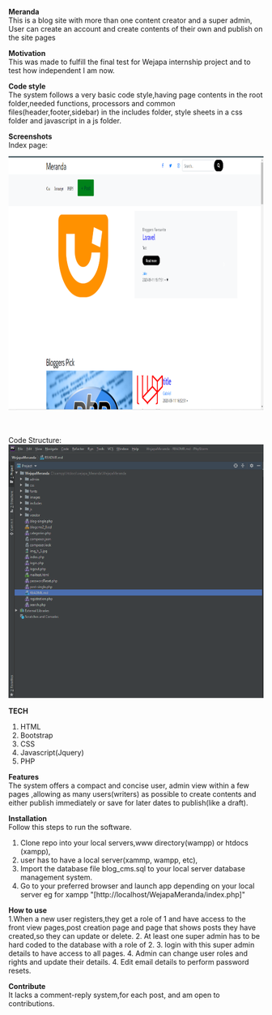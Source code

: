 <b>Meranda</b>
<br>
This is a blog site with more than one content creator and a super admin,
User can create an account and create contents of their own and publish 
on the site pages

<b>Motivation</b>
<br>
This was made to fulfill the final test for Wejapa internship project and to test how independent I am now.


<b>Code style</b>
<br>
The system follows a very basic code style,having page contents in the root folder,needed functions, processors and common files(header,footer,sidebar) in the includes folder,
style sheets in a css folder and javascript in a js folder.

<b>Screenshots</b>
</br>
Index page:

<img src="images/Capture.PNG" width='1600' height='500' />
<br><br><br>

Code Structure:
<img src="images/Capture1.PNG" width='1600' height='500' />

<b>TECH</b>
</br>
1) HTML
2) Bootstrap
3) CSS
4) Javascript(Jquery)
5) PHP

<b>Features</b>
</br>
The system offers a compact and concise user, admin view
within a few pages ,allowing as many users(writers) as possible
to create contents and either publish immediately or save for 
later dates to publish(like a draft).

<b>Installation</b>
</br>
Follow this steps to run the software.

1. Clone repo into your local servers,www directory(wampp) or htdocs (xampp),
2. user has to have a local server(xammp, wampp, etc),
3. Import the database file blog_cms.sql to your local server database management system.
3. Go to your preferred browser and launch app depending on your local server eg for xampp
 "[http://localhost/WejapaMeranda/index.php]"


<b>How to use</b>
</br>
1.When a new user registers,they get a role of 1 and have access to the front view pages,post creation page
 and page that shows posts they have created,so they can update or delete.
2. At least one super admin has to be hard coded to the database with a role of 2.
3. login with this super admin details to have access to all pages.
4. Admin can change user roles and rights and update their details.
4. Edit email details  to perform password resets.

<b>Contribute</b>
</br>
It lacks a comment-reply system,for each post,
and am open to contributions.
